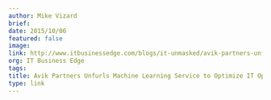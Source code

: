 ```yaml
---
author: Mike Vizard
brief:
date: 2015/10/06
featured: false
image:
link: http://www.itbusinessedge.com/blogs/it-unmasked/avik-partners-unfurls-machine-learning-service-to-optimize-it-operations.html
org: IT Business Edge
tags:
title: Avik Partners Unfurls Machine Learning Service to Optimize IT Operations
type: link
---
```

